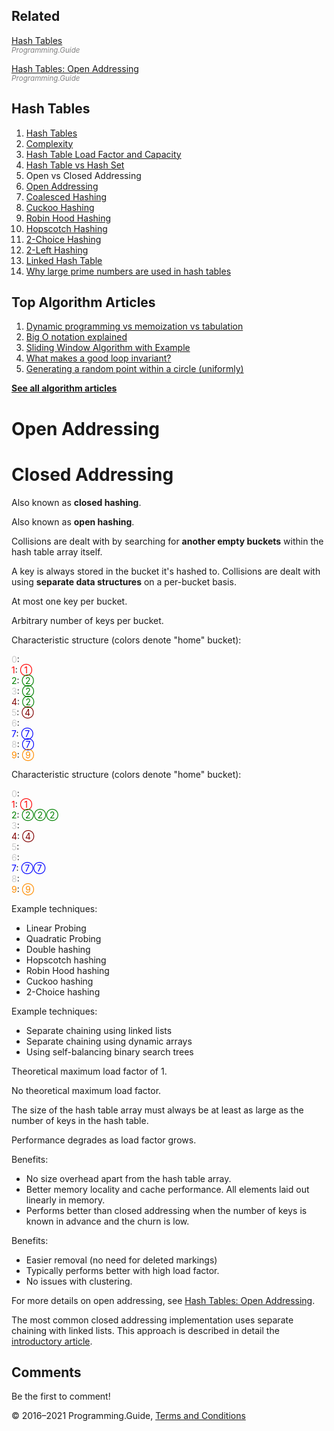 



## Related

[Hash Tables](hash-tables.html)  
<span style="color: grey; font-style: italic; font-size: smaller">Programming.Guide</span>

[Hash Tables: Open Addressing](hash-tables-open-addressing.html)  
<span style="color: grey; font-style: italic; font-size: smaller">Programming.Guide</span>

## Hash Tables

1.  [Hash Tables](hash-tables.html)
2.  [Complexity](hash-tables-complexity.html)
3.  [Hash Table Load Factor and Capacity](hash-table-load-factor-and-capacity.html)
4.  [Hash Table vs Hash Set](hash-table-vs-hash-set.html)
5.  Open vs Closed Addressing
6.  [Open Addressing](hash-tables-open-addressing.html)
7.  [Coalesced Hashing](coalesced-hashing.html)
8.  [Cuckoo Hashing](cuckoo-hashing.html)
9.  [Robin Hood Hashing](robin-hood-hashing.html)
10. [Hopscotch Hashing](hopscotch-hashing.html)
11. [2-Choice Hashing](2-choice-hashing.html)
12. [2-Left Hashing](2-left-hashing.html)
13. [Linked Hash Table](linked-hash-table.html)
14. [Why large prime numbers are used in hash tables](prime-numbers-in-hash-tables.html)



## Top Algorithm Articles

1.  [Dynamic programming vs memoization vs tabulation](dynamic-programming-vs-memoization-vs-tabulation.html)
2.  [Big O notation explained](big-o-notation-explained.html)
3.  [Sliding Window Algorithm with Example](sliding-window-example.html)
4.  [What makes a good loop invariant?](what-makes-a-good-loop-invariant.html)
5.  [Generating a random point within a circle (uniformly)](random-point-within-circle.html)

[**See all algorithm articles**](algorithms.html)

# Open Addressing

# Closed Addressing

Also known as **closed hashing**.

Also known as **open hashing**.

Collisions are dealt with by searching for **another empty buckets** within the hash table array itself.

A key is always stored in the bucket it's hashed to. Collisions are dealt with using **separate data structures** on a per-bucket basis.

At most one key per bucket.

Arbitrary number of keys per bucket.

Characteristic structure (colors denote "home" bucket):

<span style="color: #ccc">0</span>:  
<span style="color: red">1</span>: <span style="color: red">①</span>  
<span style="color: green">2</span>: <span style="color: green">②</span>  
<span style="color: #ccc">3</span>: <span style="color: green">②</span>  
<span style="color: maroon">4</span>: <span style="color: green">②</span>  
<span style="color: #ccc">5</span>: <span style="color: maroon">④</span>  
<span style="color: #ccc">6</span>:  
<span style="color: blue">7</span>: <span style="color: blue">⑦</span>  
<span style="color: #ccc">8</span>: <span style="color: blue">⑦</span>  
<span style="color: darkorange">9</span>: <span style="color: darkorange">⑨</span>

Characteristic structure (colors denote "home" bucket):

<span style="color: #ccc">0</span>:  
<span style="color: red">1</span>: <span style="color: red">①</span>  
<span style="color: green">2</span>: <span style="color: green">②②②</span>  
<span style="color: #ccc">3</span>:  
<span style="color: maroon">4</span>: <span style="color: maroon">④</span>  
<span style="color: #ccc">5</span>:  
<span style="color: #ccc">6</span>:  
<span style="color: blue">7</span>: <span style="color: blue">⑦⑦</span>  
<span style="color: #ccc">8</span>:  
<span style="color: darkorange">9</span>: <span style="color: darkorange">⑨</span>

Example techniques:

- Linear Probing
- Quadratic Probing
- Double hashing
- Hopscotch hashing
- Robin Hood hashing
- Cuckoo hashing
- 2-Choice hashing

Example techniques:

- Separate chaining using linked lists
- Separate chaining using dynamic arrays
- Using self-balancing binary search trees

Theoretical maximum load factor of 1.

No theoretical maximum load factor.

The size of the hash table array must always be at least as large as the number of keys in the hash table.

Performance degrades as load factor grows.

Benefits:

- No size overhead apart from the hash table array.
- Better memory locality and cache performance. All elements laid out linearly in memory.
- Performs better than closed addressing when the number of keys is known in advance and the churn is low.

Benefits:

- Easier removal (no need for deleted markings)
- Typically performs better with high load factor.
- No issues with clustering.

For more details on open addressing, see [Hash Tables: Open Addressing](hash-tables-open-addressing.html).

The most common closed addressing implementation uses separate chaining with linked lists. This approach is described in detail the [introductory article](hash-tables.html).

## Comments

Be the first to comment!

© 2016–2021 Programming.Guide, [Terms and Conditions](terms-and-conditions.html)
